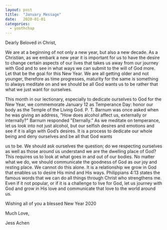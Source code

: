 ```yaml
---
layout: post
title:  "January Message"
date:   2020-01-01
categories: 
  - youthchap
---
```


Dearly Beloved in Christ,

We are at a beginning of not only a new year, but also a new decade. As a Christian, as we embark a new year it is important for us to have the desire to change certain aspects of our lives that takes us away from our journey with God and to see in what ways we can submit to the will of God more. Let that be the goal for this New Year. We are all getting older and not younger, therefore as time progresses, maturity for the same is something to always meditate on and we should be all God wants us to be rather that what we just want for ourselves.

This month in our lectionary, especially to dedicate ourselves to God for the New Year, we commemorate January 12 as Temperance Day: honor our body as the Temple of the Living God. P. T. Barnum was once asked when he was giving an address, "How does alcohol affect us, externally or internally?" Barnum responded "Eternally.” As we meditate on temperance, let us look into not just alcohol, but our selfish desires and emotions and see if it is align with God’s desires. It is a process to dedicate our whole being and deny ourselves and be all that God wants

us to be. We should ask ourselves the question; do we respecting ourselves as well as those around us understand we are the dwelling place of God? This requires us to look at what goes in and out of our bodies. No matter what we do, we should communicate the goodness of God as our joy and resting place. We cannot do this alone. It is a relationship we grow in God that enables us to desire His mind and His ways. Philippians 4:13 states the famous words that we can do all things through Christ who strengthens me. Even if it not popular, or if it is a challenge to live for God, let us journey with God and grow in His love and communicate that love to the world around us.

Wishing all of you a blessed New Year 2020


Much Love,

Jess Achen
